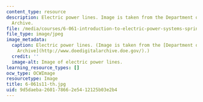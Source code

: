 ```yaml
---
content_type: resource
description: Electric power lines. Image is taken from the Department of Energy Digital
  Archive.
file: /media/courses/6-061-introduction-to-electric-power-systems-spring-2011/9d5daeba260178662e5412125b03e2b4_6-061s11-th.jpg
file_type: image/jpeg
image_metadata:
  caption: Electric power lines. (Image is taken from the [Department of Energy Digital
    Archive](http://www.doedigitalarchive.doe.gov/).)
  credit: ''
  image-alt: Image of electric power lines.
learning_resource_types: []
ocw_type: OCWImage
resourcetype: Image
title: 6-061s11-th.jpg
uid: 9d5daeba-2601-7866-2e54-12125b03e2b4
---
```

